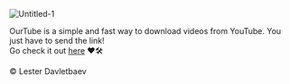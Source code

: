 ![Untitled-1](https://github.com/lesterleexxx/ourtube/assets/70449559/f3507635-7e9d-47d3-a3aa-d1b31c353a3c)

OurTube is a simple and fast way to download videos from YouTube. You just have to send the link!<br/>
Go check it out <a href="https://t.me/theourtubebot">here</a> ❤🛠

© Lester Davletbaev
